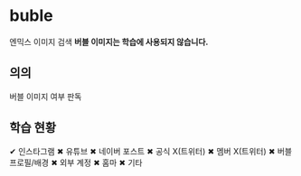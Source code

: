 # buble
엔믹스 이미지 검색
**버블 이미지는 학습에 사용되지 않습니다.**

## 의의
버블 이미지 여부 판독

## 학습 현황
✔ 인스타그램
✖ 유튜브
✖ 네이버 포스트
✖ 공식 X(트위터)
✖ 멤버 X(트위터)
✖ 버블 프로필/배경
✖ 외부 계정
✖ 홈마
✖ 기타